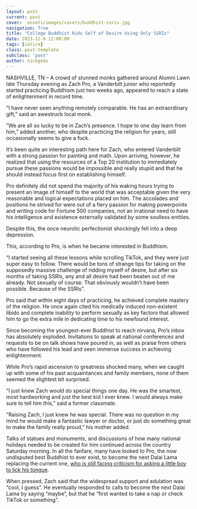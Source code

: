 ```yaml
---
layout: post
current: post
cover:  assets/images/covers/buddhist-ssris.jpg
navigation: True
title: "College Buddhist Rids Self of Desire Using Only SSRIs"
date: 2023-12-6 12:00:00
tags: [satire]
class: post-template
subclass: 'post'
author: nickgebo
---
```


NASHVILLE, TN – A crowd of stunned monks gathered around Alumni Lawn late Thursday evening as Zach Pro, a Vanderbilt junior who reportedly started practicing Buddhism just two weeks ago, appeared to reach a state of enlightenment in record time.

“I have never seen anything remotely comparable. He has an extraordinary gift,” said an awestruck local monk.

“We are all so lucky to be in Zach’s presence. I hope to one day learn from him,” added another, who despite practicing the religion for years, still occasionally seems to give a fuck. 

It’s been quite an interesting path here for Zach, who entered Vanderbilt with a strong passion for painting and math. Upon arriving, however, he realized that using the resources of a Top 20 institution to immediately pursue these passions would be impossible and really stupid and that he should instead focus first on establishing himself.

Pro definitely did not spend the majority of his waking hours trying to present an image of himself to the world that was acceptable given the very reasonable and logical expectations placed on him. The accolades and positions he strived for were out of a fiery passion for making powerpoints and writing code for Fortune 500 companies, not an irrational need to have his intelligence and existence externally validated by some soulless entities.

Despite this, the once neurotic perfectionist shockingly fell into a deep depression. 

This, according to Pro, is when he became interested in Buddhism.

“I started seeing all these lessons while scrolling TikTok, and they were just super easy to follow. There would be tons of strange tips for taking on the supposedly massive challenge of ridding myself of desire, but after six months of taking SSRIs, any and all desire had been beaten out of me already. Not sexually of course. That obviously wouldn’t have been possible. Because of the SSRIs”. 

Pro said that within eight days of practicing, he achieved complete mastery of the religion. He once again cited his medically induced non-existent libido and complete inability to perform sexually as key factors that allowed him to go the extra mile in dedicating time to his newfound interest. 

Since becoming the youngest-ever Buddhist to reach nirvana, Pro’s inbox has absolutely exploded. Invitations to speak at national conferences and requests to be on talk shows have poured in, as well as praise from others who have followed his lead and seen immense success in achieving enlightenment.

While Pro’s rapid ascension to greatness shocked many, when we caught up with some of his past acquaintances and family members, none of them seemed the slightest bit surprised. 

“I just knew Zach would do special things one day. He was the smartest, most hardworking and just the best kid I ever knew. I would always make sure to tell him this,” said a former classmate.

“Raising Zach, I just knew he was special. There was no question in my mind he would make a fantastic lawyer or doctor, or just do something great to make the family really proud,” his mother added. 

Talks of statues and monuments, and discussions of how many national holidays needed to be created for him continued across the country Saturday morning. In all the fanfare, many have looked to Pro, the now undisputed best Buddhist to ever exist, to become the next Dalai Lama replacing the current one, [who is still facing criticism for asking a little boy to lick his tongue](https://zeenews.india.com/india/on-camera-dalai-lama-kisses-minor-boy-on-lips-asks-him-to-lick-his-tongue-netizens-are-furious-2593123.html). 

When pressed, Zach said that the widespread support and adulation was “cool, I guess”. He eventually responded to calls to become the next Dalai Lama by saying “maybe”, but that he “first wanted to take a nap or check TikTok or something”.
